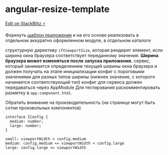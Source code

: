 # angular-resize-template

[Edit on StackBlitz ⚡️](https://stackblitz.com/edit/angular-resize-template)

Форкнуть [шаблон приложения](https://stackblitz.com/edit/vim8-2-resize-template?file=app%2Fapp.component.html) и на его основе реализовать в отдельном аккуратно оформленном модуле, в отдельном каталоге

структурную директиву `ifViewportSize`, которая рендерит элемент, если ширина окна браузера соответствует переданному значения. **Ширина браузера может изменяться после запуска приложения.**
сервис, который занимается определением текущей ширины окна браузера и должен получать на этапе инициализации конфиг с пороговыми значениями для разных типов ширины (нижнее значение, с которого начинается соответствующий тип)
конфиг для сервиса должен передаваться через AppModule
Для тестирования раскомментировать разметку в `app.component.html`.

Обратить внимание на производительность (на странице могут быть сотни произвольных компонентов)
```
interface IConfig {
  medium: number;
  large: number;
}
```
```
small: viewportWidth < config.medium
medium: config.medium <= viewportWidth < config.large
large: config.large <= viewportWidth
```
